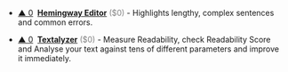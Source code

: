 - <a href="#vote-form" class="vote-link" rel="modal:open" id="rec21LxXkM4CT3QsG">&#x25B2; <span class="count">0</span></a> &nbsp;**[Hemingway Editor](http://www.hemingwayapp.com/)** <span style="color: grey;">($0)</span> - Highlights lengthy, complex sentences and common errors.

- <a href="#vote-form" class="vote-link" rel="modal:open" id="recPVD2UvIfD7Zs7m">&#x25B2; <span class="count">0</span></a> &nbsp;**[Textalyzer](https://www.textalyzer.xyz/)** <span style="color: grey;">($0)</span> - Measure Readability, check Readability Score and Analyse your text against tens of different parameters and improve it immediately.

